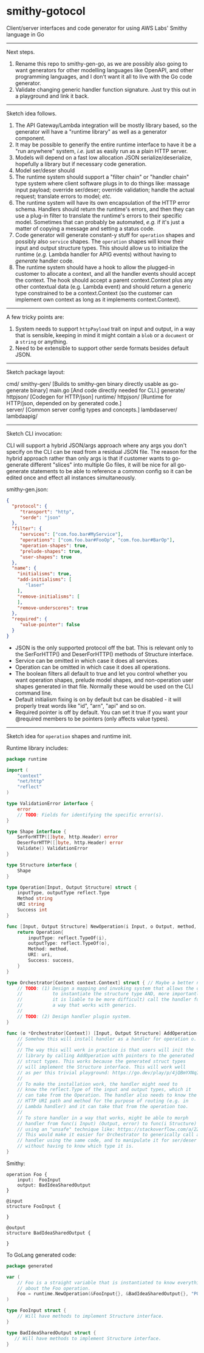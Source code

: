 # smithy-gotocol

Client/server interfaces and code generator for using AWS Labs' Smithy language in Go

---

Next steps.

1. Rename this repo to smithy-gen-go, as we are possibly also going to
   want generators for other modelling languages like OpenAPI, and
   other programming languages, and I don't want it all to live with the
   Go code generator.
2. Validate changing generic handler function signature. Just try this
   out in a playground and link it back.

---

Sketch idea follows.

1. The API Gateway/Lambda integration will be mostly library based, so
   the generator will have a "runtime library" as well as a generator
   component.
2. It may be possible to generify the entire runtime interface to have
   it be a "run anywhere" system, _i.e._ just as easily run as a plain
   HTTP server.
3. Models will depend on a fast low allocation JSON serialize/deserialize,
   hopefully a library but if necessary code generation.
4. Model ser/deser should
5. The runtime system should support a "filter chain" or "handler chain"
   type system where client software plugs in to do things like: massage
   input payload; override ser/deser; override validation; handle the
   actual request; translate errors to model; _etc._
6. The runtime system will have its own encapsulation of the HTTP error
   schema. Handlers should return the runtime's errors, and then they
   can use a plug-in filter to translate the runtime's errors to their
   specific model. Sometimes that can probably be automated, _e.g._ if
   it's just a matter of copying a message and setting a status code.
7. Code generator will generate constant-y stuff for `operation` shapes
   and possibly also `service` shapes. The `operation` shapes will know
   their input and output structure types. This should allow us to
   initialize the runtime (_e.g._ Lambda handler for APIG events) without
   having to _generate_ handler code.
8. The runtime system should have a hook to allow the plugged-in customer
   to allocate a context, and all the handler events should accept the
   context. The hook should accept a parent context.Context plus any
   other contextual data (e.g. Lambda event) and should return a
   generic type constrained to be a context.Context (so the customer
   can implement own context as long as it implements context.Context). 

---

A few tricky points are:

1. System needs to support `httpPayload` trait on input and output, in a
   way that is sensible, keeping in mind it might contain a `blob` or a
   `document` or a `string` or anything.
2. Need to be extensible to support other serde formats besides default
   JSON.

---

Sketch package layout:

cmd/
   smithy-gen/   [Builds to smithy-gen binary directly usable as go-generate binary]
      main.go    [And code directly needed for CLI.]
generate/
   httpjson/    [Codegen for HTTP/json]
runtime/
   httpjson/    [Runtime for HTTP/json, depended on by generated code.]    
server/
   [Common server config types and concepts.]
   lambdaserver/
       lambdaapig/

---

Sketch CLI invocation:

CLI will support a hybrid JSON/args approach where any args you don't
specify on the CLI can be read from a residual JSON file. The reason
for the hybrid approach rather than only args is that if customer wants
to go-generate different "slices" into multiple Go files, it will be
nice for all go-generate statements to be able to reference a common
config so it can be edited once and effect all instances simultaneously.

smithy-gen.json:

```json
{
  "protocol": {
     "transport": "http",
     "serde": "json"
  },
  "filter": {
     "services": ["com.foo.bar#MyService"],
     "operations": ["com.foo.bar#FooOp", "com.foo.bar#BarOp"],
     "operation-shapes": true,
     "prelude-shapes": true,
     "user-shapes": true
  },
  "name": {
    "initialisms": true, 
    "add-initialisms": [
       "laser"
    ],
    "remove-initialisms": [
    ],
    "remove-underscores": true
  },
  "required": {
     "value-pointer": false
  }
}
```

- JSON is the only supported protocol off the bat. This is relevant only to
  the SerForHTTP() and DeserForHTTP() methods of Structure interface.
- Service can be omitted in which case it does all services.
- Operation can be omitted in which case it does all operations.
- The boolean filters all default to true and let you control whether you want
  operation shapes, prelude model shapes, and non-operation user shapes
  generated in that file. Normally these would be used on the CLI command line.
- Default initialism fixing is on by default but can be disabled - it will
  properly treat words like "id", "arn", "api" and so on.
- Required pointer is off by default. You can set it true if you want your
  @required members to be pointers (only affects value types).

---

Sketch idea for `operation` shapes and runtime init.

Runtime library includes:

```go
package runtime

import (
	"context"
	"net/http"
	"reflect"
)

type ValidationError interface {
	error
	// TODO: Fields for identifying the specific error(s).
}

type Shape interface {
    SerForHTTP([]byte, http.Header) error
	DeserForHTTP([]byte, http.Header) error
	Validate() ValidationError
}

type Structure interface {
	Shape
}

type Operation[Input, Output Structure] struct {
    inputType, outputType reflect.Type
	Method string
	URI string
	Success int
}

func [Input, Output Structure] NewOperation(i Input, o Output, method, uri string, success int) Operation {
	return Operation{
		inputType: reflect.TypeOf(i),
		outputType: reflect.TypeOf(o),
		Method: method,
		URI: uri,
		Success: success,
    }
}

type Orchestrator[Context context.Context] struct { // Maybe a better name is Server?
	// TODO: (1) Design a mapping and invoking system that allows the orchestrator
	//           to instantiate the structure type AND, more importantly (because
	//           it is liable to be more difficult) call the handler function in
	//           a way that works with generics.
	//
	// TODO: (2) Design handler plugin system.
}

func (o *Orchestrator[Context]) [Input, Output Structure] AddOperation(o Operation[Input, Output], handler func(ctx Context, i Input) (Output, error)) {
	// Somehow this will install handler as a handler for operation o.
	//
	// The way this will work in practice is that users will init the
	// library by calling AddOperation with pointers to the generated
	// struct types. This works because the generated struct types
	// will implement the Structure interface. This will work well
	// as per this trivial playground: https://go.dev/play/p/4jQBmYXNqIl
	//
	// To make the installation work, the handler might need to
	// know the reflect.Type of the input and output types, which it
	// can take from the Operation. The handler also needs to know the
	// HTTP URI path and method for the purpose of routing (e.g. in
	// Lambda handler) and it can take that from the operation too.
	//
	// To store handler in a way that works, might be able to morph
	// handler from func(i Input) (Output, error) to func(i Structure) (Structure, error)
	// using an "unsafe" technique like: https://stackoverflow.com/a/22933640/1911388.
	// This would make it easier for Orchestrator to generically call any
	// handler using the same code, and to manipulate it for ser/deser
	// without having to know which type it is.
}
```

Smithy:

```smithy
operation Foo {
    input:  FooInput
    output: BadIdeaSharedOutput
}

@input
structure FooInput {
    
}

@output
structure BadIdeaSharedOutput {

}
```

To GoLang generated code:

```go
package generated

var (
	// Foo is a straight variable that is instantiated to know everything
	// about the Foo operation. 
	Foo = runtime.NewOperation(&FooInput{}, &BadIdeaSharedOutput{}, "POST", "/foo", 200)
)

type FooInput struct {
	// Will have methods to implement Structure interface.
}

type BadIdeaSharedOutput struct {
   // Will have methods to implement Structure interface.
}
```
